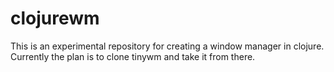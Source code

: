 # clojurewm
This is an experimental repository for creating a window manager in clojure. Currently the plan is to clone tinywm and take it from there.
